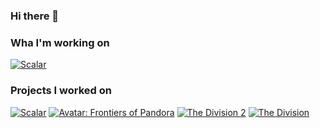 ### Hi there 👋

### Wha I'm working on
[![Scalar](https://img.youtube.com/vi/PaFo7WbznyY/hqdefault.jpg)](https://youtu.be/PaFo7WbznyY)

### Projects I worked on
[![Scalar](https://img.youtube.com/vi/B_Fkyj2GYeo/hqdefault.jpg)](https://youtu.be/B_Fkyj2GYeo)
[![Avatar: Frontiers of Pandora](https://img.youtube.com/vi/Axmg1E4HrVE/hqdefault.jpg)](https://youtu.be/Axmg1E4HrVE)
[![The Division 2](https://img.youtube.com/vi/MtiGg0P0Kyg/hqdefault.jpg)](https://youtu.be/MtiGg0P0Kyg)
[![The Division](https://img.youtube.com/vi/njfj6KwEAfg/hqdefault.jpg)](https://youtu.be/njfj6KwEAfg)



